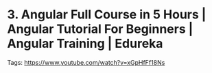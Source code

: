 # 3. Angular Full Course in 5 Hours | Angular Tutorial For Beginners | Angular Training | Edureka

Tags: https://www.youtube.com/watch?v=xGpHfFf18Ns